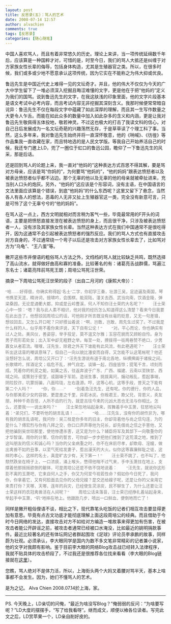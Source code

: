 ```yaml
---
layout: post
title: 反思录(五)：骂人的艺术
date: 2008-07-14 12:57
author: alvachien
comments: true
tags: [反思录]
categories: [随心随笔]
---
```

中国人喜欢骂人，而且有着非常悠久的历史。理论上来讲，当一项传统延绵数千年后，应该算是一种国粹才对，可惜的是，时至今日，我们的骂人大抵还是纠缠于对方家族女性长辈的侮辱，包括身体构造，尤其是生殖器官之类。所以，在很多时候，我们或多或少地不愿意承认这项传统，因为它实在不能称之为伟大抑或优良。 

鲁迅先生是中国近代史上难得一见的文坛奇才。并且，他的伟大不仅仅为今天的广大中学生留下了一堆必须深入挖掘且晦涩难懂的文字，更是他在于把“他妈的”定义为我们的国骂。说到鲁迅先生的文字，在我这肤浅的印象里面，他的文字片段基本是语文考试中必考内容，而且考试内容无非挖掘其深刻含义。我那时候便常常暗自诧异：鲁迅先生不仅在每段文字中蕴藏了如此深厚的理解，而且其一生写作数量之大更令人乍舌。而能在如此众多的数量中加入如此杂多的含义和内涵，更是让我对鲁迅先生敬佩得五体投地，敬若神灵。不过这也极大的打击了我读文科的信心，对自己日后发展成为一名文坛奇葩的兴趣荡然无存，于是草草读了个理工科了事。当然，这么多年来，我对鲁迅先生始终并将一直深怀敬意，他的《呐喊》、《彷徨》等作品集我一直收藏在家，而且特地选的是人民文学版。等我自己开始养活自己的时候，我还专门邀上LD，兜了一圈位于虹口的鲁迅公园，瞻仰了一下鲁迅先生的风采，那是后话。 

还是回到骂人的论题上来，我一直对“他妈的”这种表达方式百思不得其解，要是骂对方母亲，应该是骂“你妈的”，为何要骂“他妈的”，“他的妈妈”跟表达愤怒者以及被表达愤怒者似乎都不沾边。那个无辜的他以及无辜的他的母亲就被牵扯进来，充当别人口头的炮灰。另外，“他妈的”这应该是个形容词，没有主语，在中国语言的文法里面应该算是个错误，到底“他妈妈”的什么东西呢？这里又留下了悬念，当然各人有各人的想法，恶毒的人无非又扯上生殖器官这一类，完全没有新意可言，只是可怜了这个无辜兮兮的“他的妈妈”。 

在骂人这一点上，西方文明就相对而言稍为客气一些，毕竟最常用的F开头的词语，主要是把愤怒直接发泄在被表达愤怒的身上，而且很干净，只涉及被表达愤怒者一人，没有涉及其家族女性长辈。当然这种表达方式在我们中国通常不是很吃得开，因为这通常不会引起被表达愤怒者的强烈反应。我们的骂人方式也有直接攻击对方自身的，不过通常绕一个弯子以后还是攻击对方家族女性长辈去了，比如骂对方为“乌龟”、“王八蛋”等。 

撇开这些市井俚语的粗俗骂人方法之外，文绉绉的骂人就比较缺乏共鸣，既然选择了高山流水，就得做好曲高和寡的准备。比较著名的有：诸葛亮舌战群儒，骂遍江东名士；诸葛亮阵前骂死王朗；周培公骂死汪世荣。 

摘录一下周培公骂死汪世荣的段子（出自二月河的《康熙大帝》）： 

<span style="font-family: 仿宋; color: #808080; font-size: small;">“哈……好得很，你确实称得起‘名士’二字，你初学三秦，壮游三吴，足迹遍及南国，琴书携至天涯，精诗词，擅啸吟，会围棋，能双陆，潼关去西、武当向南，饮酒金陵，弹梁桑园，无论是通衢大都，抑或是云岭曹溪，何人不知你汪士荣的大名呢？”
　　汪士荣心中一惊：“嗯？我与此人素不相识，他对我的经历怎么知道得这么清楚？看来今日我要在此出丑了。他想驳回周培公的话，可他刚才所言既没有丝毫的贬意，又无一句差错，想驳回去，又怎么开口呢？只好搭讪着说：“啊，岂敢，岂敢，周先生过奖了。不过我是什么样的人，似乎用不着你来评说，天下自有公论！”
　　“对。平心而论，你也确实有过人之处。美风仪，善姿容，举手投足，莫不温文尔雅；玉容花貌而又顾盼自怜。身为男子而形若处女；出入军中却无粗野之举。每至一处，撩拨得一街两巷赞不绝口，少男寡女从者若流。嘿嘿，汪先生，除君之外天下谁能有此风流，有此艳遇呢？”
　　汪士荣听出这话音的嘲讽意味了，但自己一向以貌比潘安而自得，又怎能不认这笔帐呢？他还没想好怎么说，周培公又开口了：“汪先生游说布道于南北各地，纵横捭阖于诸侯之间。长歌啸吟，挥酒论文；临危不乱，神气自定。谈锋一起，四座皆惊；提笔千言，顷刻而成。凭着你的机变之能，如簧之舌，往返奔波于广东、广西、福建、云南以至陕甘、西域之间。或策划于密室，或鼓噪于军前。造谣生事，挑拨离问，煽动叛乱，惹起事端，阴险狡诈，坑蒙拐骗，八面玲珑，左右逢源。哼，这等心机，这等手段，普天之下能有第二个人吗？”
　　“你，你……”
　　“别着急汪先生，还有呢。你的德行，你的人品，与你那美若少女的容貌，更是差之千里，异若冰炭。你叛君王，欺父兄，背恩义，卖友朋，种种千奇百怪，人所不齿的行为，就是古往今来的元凶大恶也无法与你相比。怎么，还要我一一说出来吗？”
　　汪士荣忽地站起身来，挥舞着手中玉萧，狂怒地尖叫着：“弟兄们，不要听他的胡言乱语！……”
　　“哈……汪先生，没有你的胡作非为，哪有我的胡言乱语呢，我问你：吴三桂是你多年的旧主，你却背着他与尚之信勾连，为的是什么？傅宏烈与你有八拜之交，你口口声声尊他为兄长，却先借尚之信之手害他，又把他骗到吴世琮那里，使他惨遭杀害，这又是为什么？辅臣将军及其部下一向敬重你的才华智谋。用你的计策，信你的誓言，可你却一步步把他们推到了这荒漠之地，推到了这叫朋友的信义和诚心吗？当你的父亲病重之时，你不在床前尽孝，却欺母、淫嫂，做出禽兽不如的丑事，以至气死结发妻子，惹出漫天的大火。似你这等寡廉鲜耻之徒，这样的孝心，这样的名士，真是旷古少有，天下第一！”
　　汪士荣不跳了，也不叫了，他颓然跌坐在椅子上，一口浓痰，涌上喉头，憋得他喘不过气来，手中玉萧拄在地上，支撑着他那摇摇欲倒的躯体，可是周培公还是不依不饶地说着：
　　“汪先生，就说你这形影不离的玉萧吧，它来自何人之手，你又为何至今视若性命？假如你今日死了，我问你，你拿着它，又有何脸面去见你的父母兄嫂？是交还给嫂子呢，还是让你的父亲用它来责打你？天哪，天哪，连年的兵灾，已经使生灵涂炭，民不聊生了，为什么还要让汪士荣这样的衣冠禽兽活在人间呢？”
　　周培公话未落音，汪士荣已经挣扎着站起身来，举起手中玉萧，“叭”地摔在地上。他踉跄几步，喷出一口鲜血，便倒地而亡了！ </span>

同样是撇开粗俗俚语不谈，相比之下，现代靠笔头吃饭的记者们相互攻击要显得更加有意思。毕竟有点古文功底才能彻底理解上面这段周培公的经典。而且借助于今时今日网络的发达，直接攻击对方不如给对方编造一堆故事来得更加有伤害，在被攻击者能公开辟谣之前，被攻击者通常已经被口水淹没，比如最近的姚明捐款事件。最近比较著名的还有体坛网记者群起围攻《足球》评论员李承鹏的故事，同样蔚为壮观。必须承认，李大眼同学是国内为数不多文笔非常精彩的记者兼小说家，他的文字对我颇有影响。鉴于目前李大眼的网络Blog攻击战已经转入法律程序，我就不贴具体的攻击桥段了，不过我还是很推荐各位找来看看（李大眼的Blog链接就在<a href="http://blog.sina.com.cn/lichengpeng" target="_blank">这里</a>）。

您瞧，骂人绝对不是体力活，所以，上海街头两个大妈叉着腰对骂半天，基本上啥事都不会发生。因为，她们不懂骂人的艺术。

是为之记。
Alva Chien
2008.07.14於上海，家。 

<hr />PS. 今天晚上，LD亲切的问俺，“最近为啥没写Blog？”俺弱弱的反问：“为啥要写呢？”LD大度的摆摆手，“写了给我看呀”。继而成文，顺便以飨各位读者。写完此文之后，LD赏苹果一个，LD亲自削好皮的。

